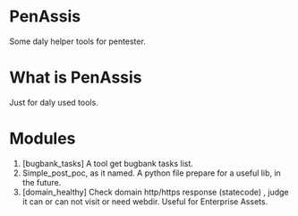 # PenAssis
Some daly helper tools for pentester.


# What is PenAssis
Just for daly used tools.


# Modules
1. [bugbank_tasks] A tool get bugbank tasks list.
2. Simple_post_poc, as it named. A python file prepare for a useful lib, in the future.
3. [domain_healthy] Check domain http/https response (statecode) , judge it can or can not visit or need webdir. Useful for Enterprise Assets. 